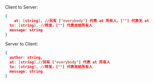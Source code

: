 Client to Server:

```json
{
	at: [string], //另有 ["everybody"] 代表 at 所有人，[""] 代表无 at
  to: [string], //转发，[""] 代表发给所有人
  message: string
}
```

Server to Client: 

```json
{
  author: string, 
  at: [string],//另有 ["everybody"] 代表 at 所有人
  to: [string], //转发，[""] 代表发给所有人
  message: string
}
```



